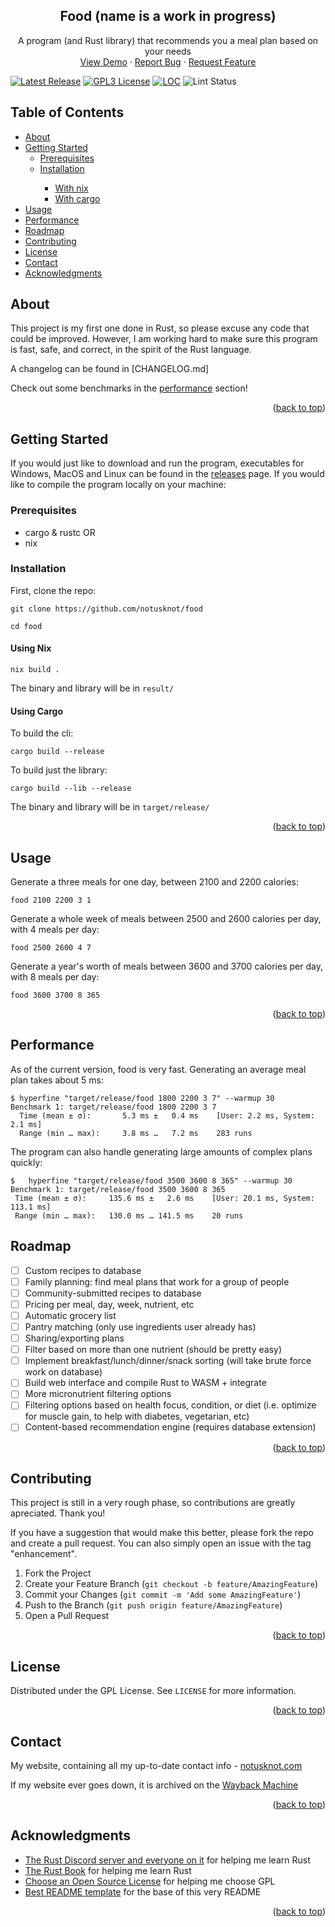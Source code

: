 
<div id="top"></div>

<div align="center">
  <h2 align="center">Food (name is a work in progress)</h2>

  <p align="center">
    A program (and Rust library) that recommends you a meal plan based on your needs
    <br />
    <a href="https://github.com/othneildrew/Best-README-Template">View Demo</a>
    ·
    <a href="https://github.com/notusknot/food/issues">Report Bug</a>
    ·
    <a href="https://github.com/notusknot/food/issues">Request Feature</a>
  </p>
</div>

[![Latest Release][release-badge]][release-latest] [![GPL3 License][license-badge]][license-url] [![LOC][loc-badge]][loc-report] ![Lint Status][lint-badge]


[license-badge]: https://img.shields.io/github/license/notusknot/food.svg
[license-url]: https://github.com/notusknot/food/blob/main/LICENSE
[release-badge]: https://img.shields.io/github/tag/notusknot/food.svg
[release-latest]: https://github.com/notusknot/food/releases/latest
[loc-badge]: https://tokei.rs/b1/github/notusknot/food
[loc-report]: https://github.com/notusknot/food
[lint-badge]: https://github.com/notusknot/food/actions/workflows/test-and-build.yaml/badge.svg

<!-- TABLE OF CONTENTS -->
<h2>Table of Contents</h2>
<ul>
  <li><a href="#about">About</a></li>
  <li>
    <a href="#getting-started">Getting Started</a>
    <ul>
      <li><a href="#prerequisites">Prerequisites</a></li>
      <li><a href="#installation">Installation</a></li>
      <ul>
        <li><a href="#with-nix">With nix</a></li>
        <li><a href="#with-cargo">With cargo</a></li>
      </ul>
    </ul>
  </li>
  <li><a href="#usage">Usage</a></li>
  <li><a href="#performance">Performance</a></li>
  <li><a href="#roadmap">Roadmap</a></li>
  <li><a href="#contributing">Contributing</a></li>
  <li><a href="#license">License</a></li>
  <li><a href="#contact">Contact</a></li>
  <li><a href="#acknowledgments">Acknowledgments</a></li>
</ul>



<!-- ABOUT THE PROJECT -->
## About

This project is my first one done in Rust, so please excuse any code that could be improved. However, I am working hard to make sure this program is fast, safe, and correct, in the spirit of the Rust language.

A changelog can be found in [CHANGELOG.md]

Check out some benchmarks in the [performance](#performance) section!

<p align="right">(<a href="#top">back to top</a>)</p>



<!-- GETTING STARTED -->
## Getting Started

If you would just like to download and run the program, executables for Windows, MacOS and Linux can be found in the [releases](https://github.com/notusknot/food/releases) page. If you would like to compile the program locally on your machine:

### Prerequisites
* cargo & rustc
OR
* nix

### Installation

First, clone the repo:
```
git clone https://github.com/notusknot/food
```
```
cd food
```

#### Using Nix

```
nix build .
```
The binary and library will be in `result/`

#### Using Cargo

To build the cli:
```
cargo build --release
```

To build just the library:
```
cargo build --lib --release
```
The binary and library will be in `target/release/`

<p align="right">(<a href="#top">back to top</a>)</p>



<!-- USAGE EXAMPLES -->
## Usage

Generate a three meals for one day, between 2100 and 2200 calories:
```
food 2100 2200 3 1
```

Generate a whole week of meals between 2500 and 2600 calories per day, with 4 meals per day:
```
food 2500 2600 4 7
```

Generate a year's worth of meals between 3600 and 3700 calories per day, with 8 meals per day:
```
food 3600 3700 8 365
```

<p align="right">(<a href="#top">back to top</a>)</p>

## Performance

As of the current version, food is very fast. Generating an average meal plan takes about 5 ms:
```
$ hyperfine "target/release/food 1800 2200 3 7" --warmup 30
Benchmark 1: target/release/food 1800 2200 3 7
  Time (mean ± σ):       5.3 ms ±   0.4 ms    [User: 2.2 ms, System: 2.1 ms]
  Range (min … max):     3.8 ms …   7.2 ms    283 runs
```
 The program can also handle generating large amounts of complex plans quickly:
 ```
$ 	hyperfine "target/release/food 3500 3600 8 365" --warmup 30
Benchmark 1: target/release/food 3500 3600 8 365
  Time (mean ± σ):     135.6 ms ±   2.6 ms    [User: 20.1 ms, System: 113.1 ms]
  Range (min … max):   130.0 ms … 141.5 ms    20 runs
```


<!-- ROADMAP -->
## Roadmap

- [ ] Custom recipes to database
- [ ] Family planning: find meal plans that work for a group of people
- [ ] Community-submitted recipes to database
- [ ] Pricing per meal, day, week, nutrient, etc
- [ ] Automatic grocery list
- [ ] Pantry matching (only use ingredients user already has)
- [ ] Sharing/exporting plans
- [ ] Filter based on more than one nutrient (should be pretty easy)
- [ ] Implement breakfast/lunch/dinner/snack sorting (will take brute force work on database)
- [ ] Build web interface and compile Rust to WASM + integrate
- [ ] More micronutrient filtering options
- [ ] Filtering options based on health focus, condition, or diet (i.e. optimize for muscle gain, to help
with diabetes, vegetarian, etc)
- [ ] Content-based recommendation engine (requires database extension)

<p align="right">(<a href="#top">back to top</a>)</p>



<!-- CONTRIBUTING -->
## Contributing

This project is still in a very rough phase, so contributions are greatly apreciated. Thank you!

If you have a suggestion that would make this better, please fork the repo and create a pull request. You can also simply open an issue with the tag "enhancement".

1. Fork the Project
2. Create your Feature Branch (`git checkout -b feature/AmazingFeature`)
3. Commit your Changes (`git commit -m 'Add some AmazingFeature'`)
4. Push to the Branch (`git push origin feature/AmazingFeature`)
5. Open a Pull Request

<p align="right">(<a href="#top">back to top</a>)</p>



<!-- LICENSE -->
## License

Distributed under the GPL License. See `LICENSE` for more information.

<p align="right">(<a href="#top">back to top</a>)</p>



<!-- CONTACT -->
## Contact

My website, containing all my up-to-date contact info - [notusknot.com](https://notusknot.com)

If my website ever goes down, it is archived on the [Wayback Machine](https://web.archive.org/web/*/notusknot.com)

<p align="right">(<a href="#top">back to top</a>)</p>



<!-- ACKNOWLEDGMENTS -->
## Acknowledgments

* [The Rust Discord server and everyone on it](https://discord.gg/rust-lang-community) for helping me learn Rust
* [The Rust Book](https://doc.rust-lang.org/stable/book/) for helping me learn Rust
* [Choose an Open Source License](https://choosealicense.com) for helping me choose GPL
* [Best README template](https://github.com/othneildrew/Best-README-Template) for the base of this very README

<p align="right">(<a href="#top">back to top</a>)</p>